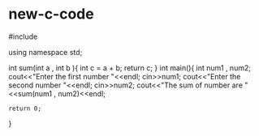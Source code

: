 # new-c-code

#include<iostream>

using namespace std;

int sum(int a , int b ){
    int c = a + b;
    return c;
}
int main(){
 int num1 , num2;
 cout<<"Enter the first number "<<endl;
 cin>>num1;
 cout<<"Enter the second number "<<endl;
 cin>>num2; 
 cout<<"The sum of number are "<<sum(num1 , num2)<<endl;   

    return 0;
}


